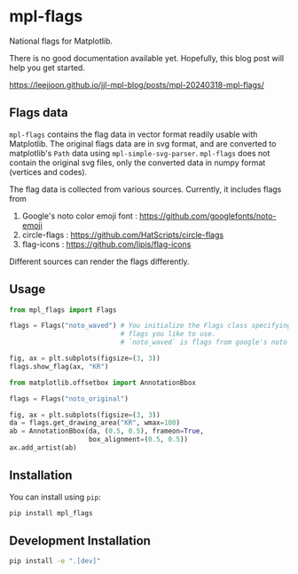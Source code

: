 # mpl-flags

National flags for Matplotlib.

There is no good documentation available yet. Hopefully, this blog post will
help you get started.

https://leejjoon.github.io/jjl-mpl-blog/posts/mpl-20240318-mpl-flags/

## Flags data

`mpl-flags` contains the flag data in vector format readily usable with
Matplotlib. The original flags data are in svg format, and are converted to
matplotlib's `Path` data using `mpl-simple-svg-parser`. `mpl-flags` does not
contain the original svg files, only the converted data in numpy format
(vertices and codes).

The flag data is collected from various sources. Currently, it includes flags from

1. Google's noto color emoji font : https://github.com/googlefonts/noto-emoji
2. circle-flags : https://github.com/HatScripts/circle-flags
3. flag-icons : https://github.com/lipis/flag-icons

Different sources can render the flags differently.

## Usage

```python
from mpl_flags import Flags

flags = Flags("noto_waved") # You initialize the Flags class specifying what kind of
                            # flags you like to use.
                            # `noto_waved` is flags from google's noto emoji fonts.

fig, ax = plt.subplots(figsize=(3, 3))
flags.show_flag(ax, "KR")
```

```python
from matplotlib.offsetbox import AnnotationBbox

flags = Flags("noto_original")

fig, ax = plt.subplots(figsize=(3, 3))
da = flags.get_drawing_area("KR", wmax=100)
ab = AnnotationBbox(da, (0.5, 0.5), frameon=True,
                    box_alignment=(0.5, 0.5))
ax.add_artist(ab)
```

## Installation

You can install using `pip`:

```bash
pip install mpl_flags
```

## Development Installation


```bash
pip install -e ".[dev]"
```

